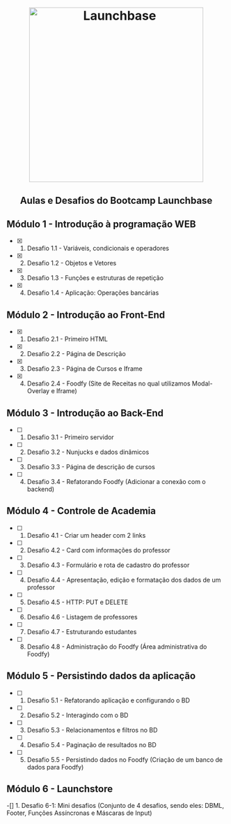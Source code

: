 <h1 align="center">
    <img alt="Launchbase" src="https://storage.googleapis.com/golden-wind/bootcamp-launchbase/logo.png" width="400px" />
</h1>

<h2 align="center"> Aulas e Desafios do Bootcamp Launchbase </h2>

## Módulo 1 - Introdução à programação WEB
- [x] 1. Desafio 1.1 - Variáveis, condicionais e operadores</li>
- [x] 2. Desafio 1.2 - Objetos e Vetores
- [x] 3. Desafio 1.3 - Funções e estruturas de repetição
- [x] 4. Desafio 1.4 - Aplicação: Operações bancárias

## Módulo 2 - Introdução ao Front-End
- [x] 1. Desafio 2.1 - Primeiro HTML
- [x] 2. Desafio 2.2 - Página de Descrição
- [x] 3. Desafio 2.3 - Página de Cursos e Iframe
- [x] 4. Desafio 2.4 - Foodfy (Site de Receitas no qual utilizamos Modal-Overlay e Iframe)

## Módulo 3 - Introdução ao Back-End
- [ ] 1. Desafio 3.1 - Primeiro servidor
- [ ] 2. Desafio 3.2 - Nunjucks e dados dinâmicos
- [ ] 3. Desafio 3.3 - Página de descrição de cursos
- [ ] 4. Desafio 3.4 - Refatorando Foodfy (Adicionar a conexão com o backend)

## Módulo 4 - Controle de Academia
- [ ] 1. Desafio 4.1 - Criar um header com 2 links
- [ ] 2. Desafio 4.2 - Card com informações do professor
- [ ] 3. Desafio 4.3 - Formulário e rota de cadastro do professor
- [ ] 4. Desafio 4.4 - Apresentação, edição e formatação dos dados de um professor
- [ ] 5. Desafio 4.5 - HTTP: PUT e DELETE
- [ ] 6. Desafio 4.6 - Listagem de professores
- [ ] 7. Desafio 4.7 - Estruturando estudantes
- [ ] 8. Desafio 4.8 - Administração do Foodfy (Área administrativa do Foodfy)

## Módulo 5 - Persistindo dados da aplicação
- [ ] 1. Desafio 5.1 - Refatorando aplicação e configurando o BD
- [ ] 2. Desafio 5.2 - Interagindo com o BD
- [ ] 3. Desafio 5.3 - Relacionamentos e filtros no BD
- [ ] 4. Desafio 5.4 - Paginação de resultados no BD
- [ ] 5. Desafio 5.5 - Persistindo dados no Foodfy (Criação de um banco de dados para Foodfy)

## Módulo 6 - Launchstore
-[] 1. Desafio 6-1: Mini desafios (Conjunto de 4 desafios, sendo eles: DBML, Footer, Funções Assíncronas e Máscaras de Input)